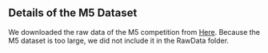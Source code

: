 
## Details of the M5 Dataset
We downloaded the raw data of the M5 competition from [Here](https://github.com/Mcompetitions/M5-methods). Because the M5 dataset is too large, we did not include it in the RawData folder.
